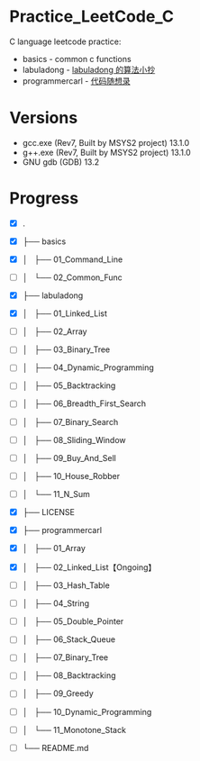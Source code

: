 # Practice_LeetCode_C

C language leetcode practice:

- basics - common c functions
- labuladong - [labuladong 的算法小抄](https://labuladong.github.io/algo/home/)
- programmercarl - [代码随想录](https://programmercarl.com/)

# Versions

- gcc.exe (Rev7, Built by MSYS2 project) 13.1.0
- g++.exe (Rev7, Built by MSYS2 project) 13.1.0
- GNU gdb (GDB) 13.2

# Progress

- [x] .
- [x] ├── basics
- [x] │   ├── 01_Command_Line
- [ ] │   └── 02_Common_Func
- [x] ├── labuladong
- [x] │   ├── 01_Linked_List
- [ ] │   ├── 02_Array
- [ ] │   ├── 03_Binary_Tree
- [ ] │   ├── 04_Dynamic_Programming
- [ ] │   ├── 05_Backtracking
- [ ] │   ├── 06_Breadth_First_Search
- [ ] │   ├── 07_Binary_Search
- [ ] │   ├── 08_Sliding_Window
- [ ] │   ├── 09_Buy_And_Sell
- [ ] │   ├── 10_House_Robber
- [ ] │   └── 11_N_Sum
- [x] ├── LICENSE
- [x] ├── programmercarl
- [x] │   ├── 01_Array
- [x] │   ├── 02_Linked_List【Ongoing】
- [ ] │   ├── 03_Hash_Table
- [ ] │   ├── 04_String
- [ ] │   ├── 05_Double_Pointer
- [ ] │   ├── 06_Stack_Queue
- [ ] │   ├── 07_Binary_Tree
- [ ] │   ├── 08_Backtracking
- [ ] │   ├── 09_Greedy
- [ ] │   ├── 10_Dynamic_Programming
- [ ] │   └── 11_Monotone_Stack
- [ ] └── README.md

